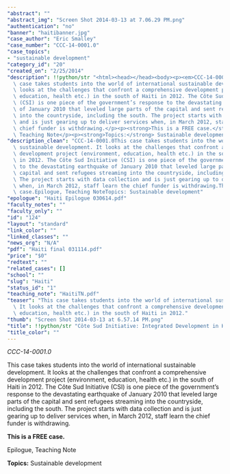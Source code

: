 ```yaml
---
"abstract": ""
"abstract_img": "Screen Shot 2014-03-13 at 7.06.29 PM.png"
"authentication": "no"
"banner": "haitibanner.jpg"
"case_author": "Eric Smalley"
"case_number": "CCC-14-0001.0"
"case_topics":
- "sustainable development"
"category_id": "20"
"created_on": "2/25/2014"
"description": !!python/str "<html><head></head><body><p><em>CCC-14-0001.0</em></p><p>This\
  \ case takes students into the world of international sustainable development. It\
  \ looks at the challenges that confront a comprehensive development project (environment,\
  \ education, health etc.) in the south of Haiti in 2012. The Côte Sud Initiative\
  \ (CSI) is one piece of the government’s response to the devastating earthquake\
  \ of January 2010 that leveled large parts of the capital and sent refugees streaming\
  \ into the countryside, including the south. The project starts with data collection\
  \ and is just gearing up to deliver services when, in March 2012, staff learn the\
  \ chief funder is withdrawing.</p><p><strong>This is a FREE case.</strong></p><p>Epilogue,\
  \ Teaching Note</p><p><strong>Topics:</strong> Sustainable development</p></body></html>"
"description_clean": "CCC-14-0001.0This case takes students into the world of international\
  \ sustainable development. It looks at the challenges that confront a comprehensive\
  \ development project (environment, education, health etc.) in the south of Haiti\
  \ in 2012. The Côte Sud Initiative (CSI) is one piece of the government’s response\
  \ to the devastating earthquake of January 2010 that leveled large parts of the\
  \ capital and sent refugees streaming into the countryside, including the south.\
  \ The project starts with data collection and is just gearing up to deliver services\
  \ when, in March 2012, staff learn the chief funder is withdrawing.This is a FREE\
  \ case.Epilogue, Teaching NoteTopics: Sustainable development"
"epologue": "Haiti Epilogue 030614.pdf"
"faculty_notes": ""
"faculty_only": ""
"id": "124"
"layout": "standard"
"link_color": ""
"linked_classes": ""
"news_org": "N/A"
"pdf": "Haiti final 031114.pdf"
"price": "$0"
"redtext": ""
"related_cases": []
"school": ""
"slug": "Haiti"
"status_id": "1"
"teaching_note": "HaitiTN.pdf"
"teaser": "This case takes students into the world of international sustainable development.\
  \ It looks at the challenges that confront a comprehensive development project (environment,\
  \ education, health etc.) in the south of Haiti in 2012."
"thumb": "Screen Shot 2014-03-13 at 6.57.14 PM.png"
"title": !!python/str "Côte Sud Initiative: Integrated Development in Haiti"
"title_color": ""
---
```

<html><head></head><body><p><em>CCC-14-0001.0</em></p><p>This case takes students into the world of international sustainable development. It looks at the challenges that confront a comprehensive development project (environment, education, health etc.) in the south of Haiti in 2012. The Côte Sud Initiative (CSI) is one piece of the government’s response to the devastating earthquake of January 2010 that leveled large parts of the capital and sent refugees streaming into the countryside, including the south. The project starts with data collection and is just gearing up to deliver services when, in March 2012, staff learn the chief funder is withdrawing.</p><p><strong>This is a FREE case.</strong></p><p>Epilogue, Teaching Note</p><p><strong>Topics:</strong> Sustainable development</p></body></html>

